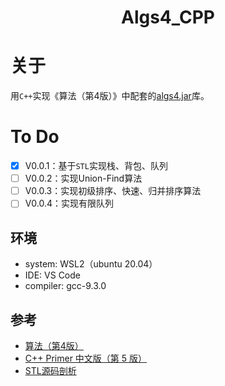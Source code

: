 <h1 align="center">Algs4_CPP</h1>

# 关于

用`C++`实现《算法（第4版）》中配套的[algs4.jar](https://algs4.cs.princeton.edu/code/algs4.jar)库。

# To Do

- [X] V0.0.1：基于`STL`实现栈、背包、队列
- [ ] V0.0.2：实现Union-Find算法
- [ ] V0.0.3：实现初级排序、快速、归并排序算法
- [ ] V0.0.4：实现有限队列

## 环境

- system: WSL2（ubuntu 20.04）
- IDE: VS Code
- compiler: gcc-9.3.0

## 参考

* [算法（第4版）](https://book.douban.com/subject/19952400/)
* [C++ Primer 中文版（第 5 版）](https://book.douban.com/subject/25708312/)
* [STL源码剖析](https://book.douban.com/subject/1110934/)